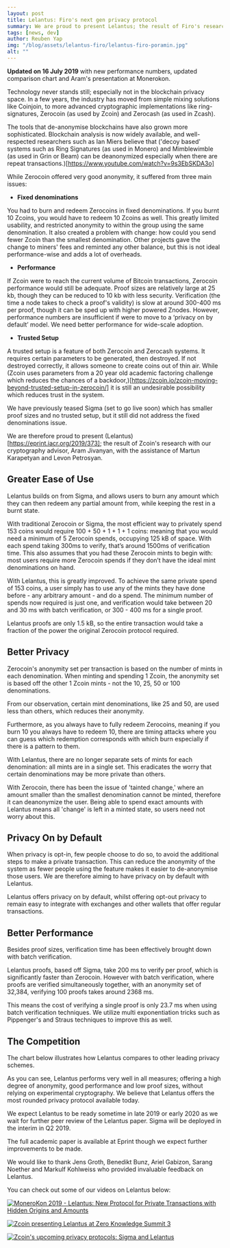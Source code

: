 ```yaml
---
layout: post
title: Lelantus: Firo's next gen privacy protocol
summary: We are proud to present Lelantus; the result of Firo's research with our cryptography advisor, Aram Jivanyan, with the assistance of Martun Karapetyan and Levon Petrosyan.
tags: [news, dev]
author: Reuben Yap
img: "/blog/assets/lelantus-firo/lelantus-firo-poramin.jpg"
alt: ""
---
```


**Updated on 16 July 2019** with new performance numbers, updated comparison chart and Aram's presentation at Monerokon.

Technology never stands still; especially not in the blockchain privacy space. In a few years, the industry has moved from simple mixing solutions like Coinjoin, to more advanced cryptographic implementations like ring-signatures, Zerocoin (as used by Zcoin) and Zerocash (as used in Zcash).

The tools that de-anonymise blockchains have also grown more sophisticated. Blockchain analysis is now widely available, and well-respected researchers such as Ian Miers believe that ('decoy based' systems such as Ring Signatures (as used in Monero) and Mimblewimble (as used in Grin or Beam) can be deanonymized especially when there are repeat transactions.)[https://www.youtube.com/watch?v=9s3EbSKDA3o]

While Zerocoin offered very good anonymity, it suffered from three main issues:

* **Fixed denominations**

You had to burn and redeem Zerocoins in fixed denominations. If you burnt 10 Zcoins, you would have to redeem 10 Zcoins as well. This greatly limited usability, and restricted anonymity to within the group using the same denomination. It also created a problem with change: how could you send fewer Zcoin than the smallest denomination. Other projects gave the change to miners' fees and reminted any other balance, but this is not ideal performance-wise and adds a lot of overheads.

* **Performance**

If Zcoin were to reach the current volume of Bitcoin transactions, Zerocoin performance would still be adequate. Proof sizes are relatively large at 25 kb, though they can be reduced to 10 kb with less security. Verification (the time a node takes to check a proof's validity) is slow at around 300-400 ms per proof, though it can be sped up with higher powered Znodes. However, performance numbers are insufficient if were to move to a ‘privacy on by default’ model. We need better performance for wide-scale adoption.

* **Trusted Setup**

A trusted setup is a feature of both Zerocoin and Zerocash systems. It requires certain parameters to be generated, then destroyed. If not destroyed correctly, it allows someone to create coins out of thin air. While (Zcoin uses parameters from a 20 year old academic factoring challenge which reduces the chances of a backdoor,)[https://zcoin.io/zcoin-moving-beyond-trusted-setup-in-zerocoin/] it is still an undesirable possibility which reduces trust in the system.

We have previously teased Sigma (set to go live soon) which has smaller proof sizes and no trusted setup, but it still did not address the fixed denominations issue.

We are therefore proud to present (Lelantus)[https://eprint.iacr.org/2019/373]; the result of Zcoin's research with our cryptography advisor, Aram Jivanyan, with the assistance of Martun Karapetyan and Levon Petrosyan.

## Greater Ease of Use

Lelantus builds on from Sigma, and allows users to burn any amount which they can then redeem any partial amount from, while keeping the rest in a burnt state.

With traditional Zerocoin or Sigma, the most efficient way to privately spend 153 coins would require 100 + 50 + 1 + 1 + 1 coins: meaning that you would need a minimum of 5 Zerocoin spends, occupying 125 kB of space. With each spend taking 300ms to verify, that’s around 1500ms of verification time. This also assumes that you had these Zerocoin mints to begin with: most users require more Zerocoin spends if they don’t have the ideal mint denominations on hand.

With Lelantus, this is greatly improved. To achieve the same private spend of 153 coins, a user simply has to use any of the mints they have done before - any arbitrary amount - and do a spend. The minimum number of spends now required is just one, and verification would take between 20 and 30 ms with batch verification, or 300 - 400 ms for a single proof.

Lelantus proofs are only 1.5 kB, so the entire transaction would take a fraction of the power the original Zerocoin protocol required.

[](blog/assets/lelantus-firo/lelantus-firo-mint.webp)

[](blog/assets/lelantus-firo/lelantus-firo-spend.webp)

## Better Privacy

Zerocoin's anonymity set per transaction is based on the number of mints in each denomination. When minting and spending 1 Zcoin, the anonymity set is based off the other 1 Zcoin mints - not the 10, 25, 50 or 100 denominations.

From our observation, certain mint denominations, like 25 and 50, are used less than others, which reduces their anonymity.

Furthermore, as you always have to fully redeem Zerocoins, meaning if you burn 10 you always have to redeem 10, there are timing attacks where you can guess which redemption corresponds with which burn especially if there is a pattern to them.

With Lelantus, there are no longer separate sets of mints for each denomination: all mints are in a single set. This eradicates the worry that certain denominations may be more private than others.

With Zerocoin, there has been the issue of 'tainted change,' where an amount smaller than the smallest denomination cannot be minted, therefore it can deanonymize the user. Being able to spend exact amounts with Lelantus means all 'change' is left in a minted state, so users need not worry about this.

## Privacy On by Default

When privacy is opt-in, few people choose to do so, to avoid the additional steps to make a private transaction. This can reduce the anonymity of the system as fewer people using the feature makes it easier to de-anonymise those users. We are therefore aiming to have privacy on by default with Lelantus.

Lelantus offers privacy on by default, whilst offering opt-out privacy to remain easy to integrate with exchanges and other wallets that offer regular transactions.

## Better Performance

Besides proof sizes, verification time has been effectively brought down with batch verification.

Lelantus proofs, based off Sigma, take 200 ms to verify per proof, which is significantly faster than Zerocoin. However with batch verification, where proofs are verified simultaneously together, with an anonymity set of 32,384, verifying 100 proofs takes around 2368 ms.

This means the cost of verifying a single proof is only 23.7 ms when using batch verification techniques. We utilize multi exponentiation tricks such as Pippenger's and Straus techniques to improve this as well.

[](blog/assets/lelantus-firo/lelantus-firo-benchmark.webp)

## The Competition

The chart below illustrates how Lelantus compares to other leading privacy schemes.

[](blog/assets/lelantus-firo/lelantus-firo-comparison.webp)

As you can see, Lelantus performs very well in all measures; offering a high degree of anonymity, good performance and low proof sizes, without relying on experimental cryptography. We believe that Lelantus offers the most rounded privacy protocol available today.

We expect Lelantus to be ready sometime in late 2019 or early 2020 as we wait for further peer review of the Lelantus paper. Sigma will be deployed in the interim in Q2 2019.

The full academic paper is available at Eprint though we expect further improvements to be made.

We would like to thank Jens Groth, Benedikt Bunz, Ariel Gabizon, Sarang Noether and Markulf Kohlweiss who provided invaluable feedback on Lelantus.

You can check out some of our videos on Lelantus below:



[![MoneroKon 2019 - Lelantus: New Protocol for Private Transactions with Hidden Origins and Amounts](https://img.youtube.com/vi/gb53Fe2iuqg/maxresdefault.jpg)](https://www.youtube.com/watch?v=gb53Fe2iuqg)

[![Zcoin presenting Lelantus at Zero Knowledge Summit 3](https://img.youtube.com/vi/uS6JGBRcX-c/maxresdefault.jpg)](https://youtu.be/uS6JGBRcX-c)

[![Zcoin's upcoming privacy protocols: Sigma and Lelantus](https://img.youtube.com/vi/HSf8bqC0Pcw/maxresdefault.jpg)](https://youtu.be/HSf8bqC0Pcw)